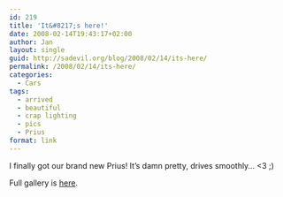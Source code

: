 ```yaml
---
id: 219
title: 'It&#8217;s here!'
date: 2008-02-14T19:43:17+02:00
author: Jan
layout: single
guid: http://sadevil.org/blog/2008/02/14/its-here/
permalink: /2008/02/14/its-here/
categories:
  - Cars
tags:
  - arrived
  - beautiful
  - crap lighting
  - pics
  - Prius
format: link
---
```

I finally got our brand new Prius! It&#8217;s damn pretty, drives smoothly&#8230; <3 ;)

Full gallery is <a href="http://sadevil.org/piwigo/index.php/category/75-cars" target="_blank">here</a>.